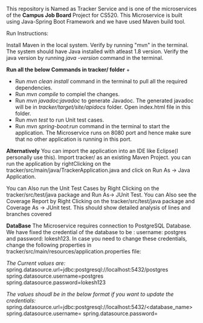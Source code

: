 This repository is Named as Tracker Service and is one of the microservices of the **Campus Job Board** Project for CS520.
This Microservice is built using Java-Spring Boot Framework and we have used Maven build tool. 

Run Instructions: 

Install Maven in the local system. Verify by running "mvn" in the terminal. 
The system should have Java installed with atleast 1.8 version. Verify the java version by running *java -version* command in the terminal.

**Run all the below Commands in tracker/ folder**
+
* Run *mvn clean install*  command in the terminal to pull all the required dependencies.
* Run *mvn compile* to compiel the changes.
* Run *mvn javadoc:javadoc* to generate Javadoc. The generated javadoc will be in *tracker/target/site/apidocs* folder. Open index.html file in this folder.
* Run *mvn test* to run Unit test cases. 
* Run *mvn spring-boot:run* command in the terminal to start the application. 
The Microservice runs on 8080 port and hence make sure that no other application is running in this port.

**Alternatively**
You can import the application into an IDE like Eclipse(I personally use this). Import tracker/ as an existing Maven Project. 
you can run the application by rightClicking on the tracker/src/main/java/TrackerApplication.java  and click on Run As -> Java Application.

You can Also run the Unit Test Cases by Right Clicking on the tracker/src/test/java package and Run As-> JUnit Test. 
You can Also see the Coverage Report by Right Clicking on the tracker/src/test/java package and Coverage As -> JUnit test. This should show detailed analysis of lines and branches covered


**DataBase**  The Microservice requires connection to PostgreSQL Database. We have fixed the credential of the database to be : username: postgres and password: lokesh123. In case you need to change these credentials, change the following properties in tracker/src/main/resources/application.properties file:

*The Current values are:*
spring.datasource.url=jdbc:postgresql://localhost:5432/postgres
spring.datasource.username=postgres
spring.datasource.password=lokesh123 

*The values shoudl be in the below format if you want to update the credentials:*
spring.datasource.url=jdbc:postgresql://localhost:5432/<database_name>
spring.datasource.username=<username>
spring.datasource.password=<password> 

